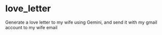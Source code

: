 # love_letter
Generate a love letter to my wife using Gemini, and send it with my gmail account to my wife email
